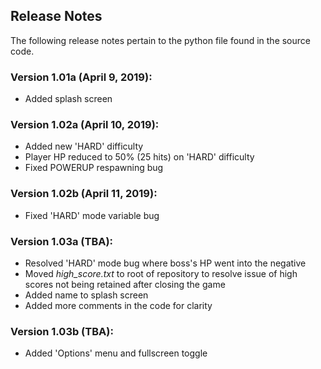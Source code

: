## Release Notes
The following release notes pertain to the python file found in the source code.

### Version 1.01a (April 9, 2019):
- Added splash screen

### Version 1.02a (April 10, 2019):
- Added new 'HARD' difficulty
- Player HP reduced to 50% (25 hits) on 'HARD' difficulty
- Fixed POWERUP respawning bug

### Version 1.02b (April 11, 2019):
- Fixed 'HARD' mode variable bug

### Version 1.03a (TBA):
- Resolved 'HARD' mode bug where boss's HP went into the negative
- Moved _high_score.txt_ to root of repository to resolve issue of high scores not being retained after closing the game
- Added name to splash screen
- Added more comments in the code for clarity

### Version 1.03b (TBA):
- Added 'Options' menu and fullscreen toggle

